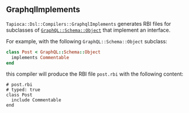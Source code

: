 ## GraphqlImplements

`Tapioca::Dsl::Compilers::GraphqlImplements` generates RBI files for subclasses of
[`GraphQL::Schema::Object`](https://graphql-ruby.org/api-doc/2.0.11/GraphQL/Schema/Object)
that implement an interface.

For example, with the following `GraphQL::Schema::Object` subclass:

~~~rb
class Post < GraphQL::Schema::Object
  implements Commentable
end
~~~

this compiler will produce the RBI file `post.rbi` with the following content:

~~~rbi
# post.rbi
# typed: true
class Post
  include Commentable
end
~~~
